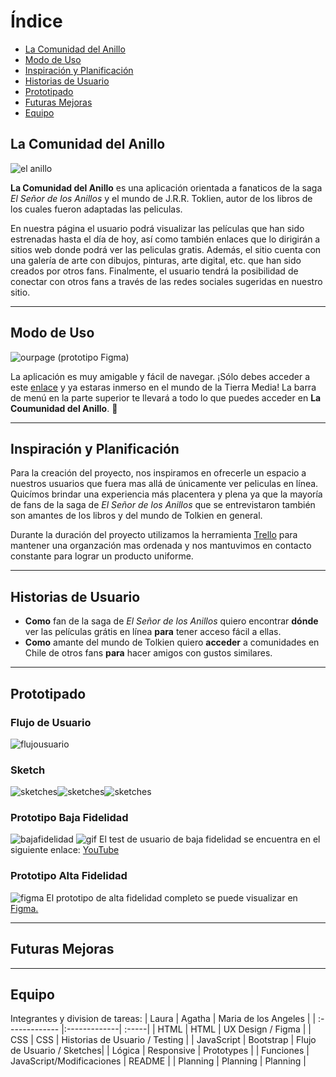 # Índice
 * [La Comunidad del Anillo](#la-comunidad-del-anillo)
 * [Modo de Uso](#modo-de-uso)
 * [Inspiración y Planificación](#inspiración-y-planificación)
 * [Historias de Usuario](#historias-de-usuario)
 * [Prototipado](#prototipado)
 * [Futuras Mejoras](#futuras-mejoras)
 * [Equipo](#equipo)


## La Comunidad del Anillo
![el anillo](http://statuecollectibles.com/storage/the-ring-lord-of-the-rings-jrr-tolkien.jpg)

**La Comunidad del Anillo** es una aplicación orientada a fanaticos de la saga *El Señor de los Anillos* y el mundo de J.R.R. Toklien, autor de los libros de los cuales fueron adaptadas las peliculas.

En nuestra página el usuario podrá visualizar las películas que han sido estrenadas hasta el día de hoy, así como también enlaces que lo dirigirán a sitios web donde podrá ver las peliculas gratis.
Además, el sitio cuenta con una galería de arte con dibujos, pinturas, arte digital, etc. que han sido creados por otros fans.
Finalmente, el usuario tendrá la posibilidad de conectar con otros fans a través de las redes sociales sugeridas en nuestro sitio.

-------
## Modo de Uso
![ourpage](https://i.ibb.co/Q6d5SyM/screenshot.jpg)
(prototipo Figma)

La aplicación es muy amigable y fácil de navegar. ¡Sólo debes acceder a este [enlace]() y ya estaras inmerso en el mundo de la Tierra Media!
La barra de menú en la parte superior te llevará a todo lo que puedes acceder en **La Coumunidad del Anillo**. :ring:

-------

## Inspiración y Planificación
Para la creación del proyecto, nos inspiramos en ofrecerle un espacio a nuestros usuarios que fuera mas allá de únicamente ver peliculas en línea. Quicímos brindar una experiencia más placentera y plena ya que la mayoría de fans de la saga de *El Señor de los Anillos* que se entrevistaron también son amantes de los libros y del mundo de Tolkien en general.

Durante la duración del proyecto utilizamos la herramienta [Trello](https://trello.com/b/aNlnrLUQ/hackaton-pel%C3%ADculas-009) para mantener una organzación mas ordenada y nos mantuvimos en contacto constante para lograr un producto uniforme.

-------
## Historias de Usuario
* **Como** fan de la saga de *El Señor de los Anillos* quiero encontrar **dónde** ver las películas grátis en línea **para** tener acceso fácil a ellas.
* **Como** amante del mundo de Tolkien quiero **acceder** a comunidades en Chile de otros fans **para** hacer amigos con gustos similares.

---------
## Prototipado
### Flujo de Usuario
![flujousuario](https://i.ibb.co/nBxtL9v/flujo-usuario.jpg)

### Sketch
![sketches](https://i.ibb.co/ygKL6Mw/sketch-0.jpg)![sketches](https://i.ibb.co/X7KKvbj/sketch-1.jpg)![sketches](https://i.ibb.co/b25w035/sketch-2.jpg)

### Prototipo Baja Fidelidad
![bajafidelidad](https://i.ibb.co/CHN6DTJ/baja-fidelidad.jpg)
![gif](https://media.giphy.com/media/YQLwysm1lQW8T6BWxg/giphy.gif)
El test de usuario de baja fidelidad se encuentra en el siguiente enlace: [YouTube](https://www.youtube.com/watch?v=-sEozLmTijY&feature=youtu.be)

### Prototipo Alta Fidelidad
![figma](https://i.ibb.co/J2ZW82N/alta-fidelidad.jpg)
El prototipo de alta fidelidad completo se puede visualizar en [Figma.](https://www.figma.com/file/UafrePR5ALJyz59XhTSgJov0/LOTR?node-id=0%3A1)

-------
## Futuras Mejoras
-------
## Equipo
Integrantes y division de tareas:
| Laura         | Agatha        | Maria de los Angeles  |
| :------------- |:-------------| :-----|
| HTML          | HTML          | UX Design / Figma |
| CSS           | CSS           | Historias de Usuario / Testing |
| JavaScript    | Bootstrap     | Flujo de Usuario / Sketches|
| Lógica        | Responsive    | Prototypes |
| Funciones     | JavaScript/Modificaciones    | README |
| Planning      | Planning      |  Planning |